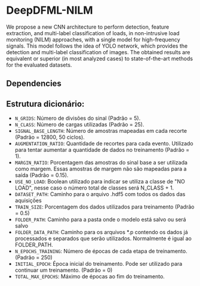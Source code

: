# DeepDFML-NILM

We propose a new CNN architecture to perform detection, feature extraction, and multi-label classification of loads, in non-intrusive load monitoring (NILM) approaches, with a single model for high-frequency signals. This model follows the idea of YOLO network, which provides the detection and multi-label classification of images. The obtained results are equivalent or superior (in most analyzed cases) to state-of-the-art methods for the evaluated datasets.

## Dependencies



## Estrutura dicionário:

* `N_GRIDS`: Número de divisões do sinal (Padrão = 5).
* `N_CLASS`: Número de cargas utilizadas (Padrão = 25).
* `SIGNAL_BASE_LENGTH`: Número de amostras mapeadas em cada recorte (Padrão = 12800, 50 ciclos).
* `AUGMENTATION_RATIO`: Quantidade de recortes para cada evento. Utilizado para tentar aumentar a quantidade de dados no treinamento (Padrão = 1).
* `MARGIN_RATIO`: Porcentagem das amostras do sinal base a ser utilizada como margem. Essas amostras de margem não são mapeadas para a saída (Padrão = 0.15).
* `USE_NO_LOAD`: Boolean utilizado para indicar se utiliza a classe de "NO LOAD", nesse caso o número total de classes será N_CLASS + 1.
* `DATASET_PATH`: Caminho para o arquivo .hdf5 com todos os dados das aquisições
* `TRAIN_SIZE`: Porcentagem dos dados utilizados para treinamento (Padrão = 0.5)
* `FOLDER_PATH`: Caminho para a pasta onde o modelo está salvo ou será salvo
* `FOLDER_DATA_PATH`: Caminho para os arquivos *.p contendo os dados já processados e separados que serão utilizados. Normalmente é igual ao FOLDER_PATH.
* `N_EPOCHS_TRAINING`: Número de épocas de cada etapa de treinamento. (Padrão = 250)
* `INITIAL_EPOCH`: Época inicial do treinamento. Pode ser utilizado para continuar um treinamento. (Padrão = 0)
* `TOTAL_MAX_EPOCHS`: Máximo de épocas ao fim do treinamento.
